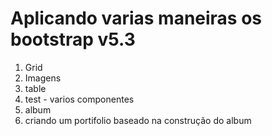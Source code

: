 # Aplicando varias maneiras os bootstrap v5.3
  1. Grid
  2. Imagens
  3. table
  4. test - varios componentes
  5. album
  6. criando um portifolio baseado na construção do album

